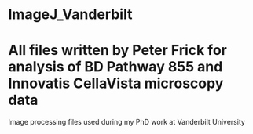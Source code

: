 # ImageJ_Vanderbilt
# All files written by Peter Frick for analysis of BD Pathway 855 and Innovatis CellaVista microscopy data
Image processing files used during my PhD work at Vanderbilt University
